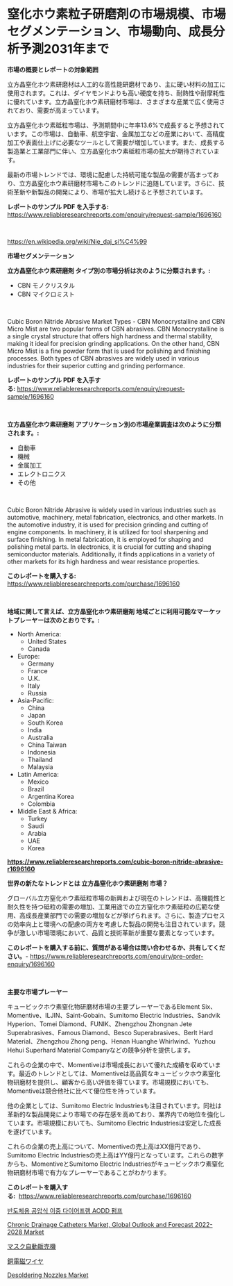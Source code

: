 <p><h1>窒化ホウ素粒子研磨剤の市場規模、市場セグメンテーション、市場動向、成長分析予測2031年まで</h1></p><p><strong>市場の概要とレポートの対象範囲</strong></p>
<p><p>立方晶窒化ホウ素研磨材は人工的な高性能研磨材であり、主に硬い材料の加工に使用されます。これは、ダイヤモンドよりも高い硬度を持ち、耐熱性や耐摩耗性に優れています。立方晶窒化ホウ素研磨材市場は、さまざまな産業で広く使用されており、需要が高まっています。</p><p>立方晶窒化ホウ素砥粒市場は、予測期間中に年率13.6%で成長すると予想されています。この市場は、自動車、航空宇宙、金属加工などの産業において、高精度加工や表面仕上げに必要なツールとして需要が増加しています。また、成長する製造業と工業部門に伴い、立方晶窒化ホウ素砥粒市場の拡大が期待されています。</p><p>最新の市場トレンドでは、環境に配慮した持続可能な製品の需要が高まっており、立方晶窒化ホウ素研磨材市場もこのトレンドに追随しています。さらに、技術革新や新製品の開発により、市場が拡大し続けると予想されています。</p></p>
<p><strong>レポートのサンプル PDF を入手する:</strong> <a href="https://www.reliableresearchreports.com/enquiry/request-sample/1696160">https://www.reliableresearchreports.com/enquiry/request-sample/1696160</a></p>
<p>&nbsp;</p>
<p><a href="https://en.wikipedia.org/wiki/Nie_daj_si%C4%99">https://en.wikipedia.org/wiki/Nie_daj_si%C4%99</a></p>
<p><strong>市場セグメンテーション</strong></p>
<p><strong>立方晶窒化ホウ素研磨剤 タイプ別の市場分析は次のように分類されます。:</strong></p>
<p><ul><li>CBN モノクリスタル</li><li>CBN マイクロミスト</li></ul></p>
<p>&nbsp;</p>
<p><p>Cubic Boron Nitride Abrasive Market Types - CBN Monocrystalline and CBN Micro Mist are two popular forms of CBN abrasives. CBN Monocrystalline is a single crystal structure that offers high hardness and thermal stability, making it ideal for precision grinding applications. On the other hand, CBN Micro Mist is a fine powder form that is used for polishing and finishing processes. Both types of CBN abrasives are widely used in various industries for their superior cutting and grinding performance.</p></p>
<p><strong>レポートのサンプル PDF を入手する:</strong>&nbsp;<a href="https://www.reliableresearchreports.com/enquiry/request-sample/1696160">https://www.reliableresearchreports.com/enquiry/request-sample/1696160</a></p>
<p>&nbsp;</p>
<p><strong> 立方晶窒化ホウ素研磨剤 アプリケーション別の市場産業調査は次のように分類されます。:</strong></p>
<p><ul><li>自動車</li><li>機械</li><li>金属加工</li><li>エレクトロニクス</li><li>その他</li></ul></p>
<p>&nbsp;</p>
<p><p>Cubic Boron Nitride Abrasive is widely used in various industries such as automotive, machinery, metal fabrication, electronics, and other markets. In the automotive industry, it is used for precision grinding and cutting of engine components. In machinery, it is utilized for tool sharpening and surface finishing. In metal fabrication, it is employed for shaping and polishing metal parts. In electronics, it is crucial for cutting and shaping semiconductor materials. Additionally, it finds applications in a variety of other markets for its high hardness and wear resistance properties.</p></p>
<p><strong>このレポートを購入する:</strong>&nbsp; <a href="https://www.reliableresearchreports.com/purchase/1696160">https://www.reliableresearchreports.com/purchase/1696160</a></p>
<p>&nbsp;</p>
<p><strong>地域に関して言えば、立方晶窒化ホウ素研磨剤 地域ごとに利用可能なマーケットプレーヤーは次のとおりです。:</strong></p>
<p><ul>
    <li>
        North America:
        <ul>
            <li>United States</li>
            <li>Canada</li>
        </ul>
    </li>
    <li>
        Europe:
        <ul>
            <li>Germany</li>
            <li>France</li>
            <li>U.K.</li>
            <li>Italy</li>
            <li>Russia</li>
        </ul>
    </li>
    <li>
        Asia-Pacific:
        <ul>
            <li>China</li>
            <li>Japan</li>
            <li>South Korea</li>
            <li>India</li>
            <li>Australia</li>
            <li>China Taiwan</li>
            <li>Indonesia</li>
            <li>Thailand</li>
            <li>Malaysia</li>
        </ul>
    </li>
    <li>
        Latin America:
        <ul>
            <li>Mexico</li>
            <li>Brazil</li>
            <li>Argentina Korea</li>
            <li>Colombia</li>
        </ul>
    </li>
    <li>
        Middle East & Africa:
        <ul>
            <li>Turkey</li>
            <li>Saudi</li>
            <li>Arabia</li>
            <li>UAE</li>
            <li>Korea</li>
        </ul>
    </li>
    </ul></p>
<p><strong><a href="https://www.reliableresearchreports.com/cubic-boron-nitride-abrasive-r1696160">https://www.reliableresearchreports.com/cubic-boron-nitride-abrasive-r1696160</a></strong>&nbsp;</p>
<p><strong>世界の新たなトレンドとは 立方晶窒化ホウ素研磨剤 市場？</strong></p>
<p><p>グローバル立方窒化ホウ素砥粒市場の新興および現在のトレンドは、高機能性と耐久性を持つ砥粒の需要の増加、工業用途での立方窒化ホウ素砥粒の広範な使用、高成長産業部門での需要の増加などが挙げられます。さらに、製造プロセスの効率向上と環境への配慮の両方を考慮した製品の開発も注目されています。競争が激しい市場環境において、品質と技術革新が重要な要素となっています。</p></p>
<p><strong>このレポートを購入する前に、質問がある場合は問い合わせるか、共有してください。</strong>- <a href="https://www.reliableresearchreports.com/enquiry/pre-order-enquiry/1696160">https://www.reliableresearchreports.com/enquiry/pre-order-enquiry/1696160</a></p>
<p>&nbsp;</p>
<p><strong>主要な市場プレーヤー</strong></p>
<p><p>キュービックホウ素窒化物研磨材市場の主要プレーヤーであるElement Six、Momentive、ILJIN、Saint-Gobain、Sumitomo Electric Industries、Sandvik Hyperion、Tomei Diamond、FUNIK、Zhengzhou Zhongnan Jete Superabrasives、Famous Diamond、Besco Superabrasives、Berlt Hard Material、Zhengzhou Zhong peng、Henan Huanghe Whirlwind、Yuzhou Hehui Superhard Material Companyなどの競争分析を提供します。</p><p>これらの企業の中で、Momentiveは市場成長において優れた成績を収めています。最近のトレンドとしては、Momentiveは高品質なキュービックホウ素窒化物研磨材を提供し、顧客から高い評価を得ています。市場規模においても、Momentiveは競合他社に比べて優位性を持っています。</p><p>他の企業としては、Sumitomo Electric Industriesも注目されています。同社は革新的な製品開発により市場での存在感を高めており、業界内での地位を強化しています。市場規模においても、Sumitomo Electric Industriesは安定した成長を遂げています。</p><p>これらの企業の売上高について、Momentiveの売上高はXX億円であり、Sumitomo Electric Industriesの売上高はYY億円となっています。これらの数字からも、MomentiveとSumitomo Electric Industriesがキュービックホウ素窒化物研磨材市場で有力なプレーヤーであることがわかります。</p></p>
<p><strong>このレポートを購入する:</strong>&nbsp;&nbsp;<a href="https://www.reliableresearchreports.com/purchase/1696160">https://www.reliableresearchreports.com/purchase/1696160</a></p>
<p><p><a href="https://github.com/PercyHagernes9778/Market-Research-Report-List-2/blob/main/9188658177076.md">반도체용 공압식 이중 다이어프램 AODD 펌프</a></p><p><a href="https://www.linkedin.com/pulse/chronic-drainage-catheters-market-global-outlook-forecast-s4rcf?trackingId=32oqUUdjqenFtE%2B0lu0dPg%3D%3D">Chronic Drainage Catheters Market, Global Outlook and Forecast 2022-2028 Market</a></p><p><a href="https://github.com/RandallRunte2023/Market-Research-Report-List-1/blob/main/8825667164163.md">マスク自動販売機</a></p><p><a href="https://github.com/DanykaKilback/Market-Research-Report-List-1/blob/main/4709658164164.md">銅電磁ワイヤ</a></p><p><a href="https://github.com/phuonganhit041011/Market-Research-Report-List-1/blob/main/desoldering-nozzles-market.md">Desoldering Nozzles Market</a></p></p>